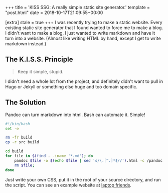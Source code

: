 +++
title = 'KISS SSG: A really simple static site generator.'
template = "post.html"
date = 2018-10-17T21:09:55+00:00

[extra]
stale = true
+++
I was recently trying to make a static website. Every existing static site generator that I found wanted to force me to make a blog. I didn't want to make a blog, I just wanted to write markdown and have it turn into a website. (Almost like writing HTML by hand, except I get to write markdown instead.)

## The K.I.S.S. Principle
> Keep it simple, stupid.

I didn't need a whole lot from the project, and definitely didn't want to pull in Hugo or Jekyll or something else huge and too domain specific.

## The Solution

Pandoc can turn markdown into html. Bash can automate it. Simple!

```bash
#!/bin/bash
set -e

rm -fr build
cp -r src build

cd build
for file in $(find . -iname '*.md'); do
	pandoc $file -o $(echo $file | sed 's/\.[^.]*$//').html -c /pandoc.css -s
	rm $file;
done
```

Just write your own CSS, put it in the root of your source directory, and run the script. You can see an example website at [laptop friends](https://laptopfriends.tech/).